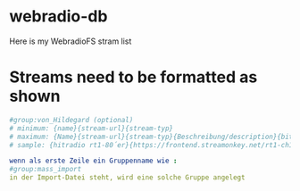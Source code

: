 # webradio-db
Here is my WebradioFS stram list


# Streams need to be formatted as shown

```yaml
#group:von_Hildegard (optional)
# minimum: {name}{stream-url}{stream-typ}
# maximum: {Name}{stream-url}{stream-typ}{Beschreibung/description}{bitrate}
# sample: {hitradio rt1-80´er}{https://frontend.streamonkey.net/rt1-ch11}{mp3}{80´er Musik}{128}

wenn als erste Zeile ein Gruppenname wie : 
#group:mass_import
in der Import-Datei steht, wird eine solche Gruppe angelegt
```

